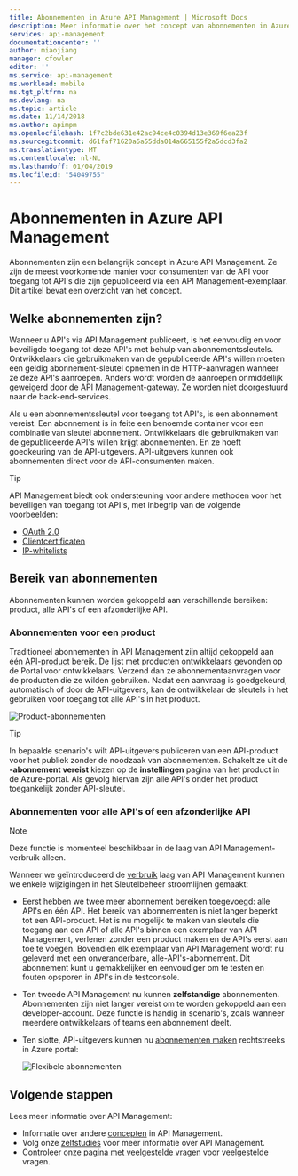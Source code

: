 ```yaml
---
title: Abonnementen in Azure API Management | Microsoft Docs
description: Meer informatie over het concept van abonnementen in Azure API Management.
services: api-management
documentationcenter: ''
author: miaojiang
manager: cfowler
editor: ''
ms.service: api-management
ms.workload: mobile
ms.tgt_pltfrm: na
ms.devlang: na
ms.topic: article
ms.date: 11/14/2018
ms.author: apimpm
ms.openlocfilehash: 1f7c2bde631e42ac94ce4c0394d13e369f6ea23f
ms.sourcegitcommit: d61faf71620a6a55dda014a665155f2a5dcd3fa2
ms.translationtype: MT
ms.contentlocale: nl-NL
ms.lasthandoff: 01/04/2019
ms.locfileid: "54049755"
---
```

# <a name="subscriptions-in-azure-api-management"></a>Abonnementen in Azure API Management

Abonnementen zijn een belangrijk concept in Azure API Management. Ze zijn de meest voorkomende manier voor consumenten van de API voor toegang tot API's die zijn gepubliceerd via een API Management-exemplaar. Dit artikel bevat een overzicht van het concept.

## <a name="what-are-subscriptions"></a>Welke abonnementen zijn?

Wanneer u API's via API Management publiceert, is het eenvoudig en voor beveiligde toegang tot deze API's met behulp van abonnementssleutels. Ontwikkelaars die gebruikmaken van de gepubliceerde API's willen moeten een geldig abonnement-sleutel opnemen in de HTTP-aanvragen wanneer ze deze API's aanroepen. Anders wordt worden de aanroepen onmiddellijk geweigerd door de API Management-gateway. Ze worden niet doorgestuurd naar de back-end-services.

Als u een abonnementssleutel voor toegang tot API's, is een abonnement vereist. Een abonnement is in feite een benoemde container voor een combinatie van sleutel abonnement. Ontwikkelaars die gebruikmaken van de gepubliceerde API's willen krijgt abonnementen. En ze hoeft goedkeuring van de API-uitgevers. API-uitgevers kunnen ook abonnementen direct voor de API-consumenten maken.

> [!TIP]
> API Management biedt ook ondersteuning voor andere methoden voor het beveiligen van toegang tot API's, met inbegrip van de volgende voorbeelden:
> - [OAuth 2.0](api-management-howto-protect-backend-with-aad.md)
> - [Clientcertificaten](api-management-howto-mutual-certificates-for-clients.md)
> - [IP-whitelists](https://docs.microsoft.com/azure/api-management/api-management-access-restriction-policies#RestrictCallerIPs)

## <a name="scope-of-subscriptions"></a>Bereik van abonnementen

Abonnementen kunnen worden gekoppeld aan verschillende bereiken: product, alle API's of een afzonderlijke API.

### <a name="subscriptions-for-a-product"></a>Abonnementen voor een product

Traditioneel abonnementen in API Management zijn altijd gekoppeld aan één [API-product](api-management-terminology.md) bereik. De lijst met producten ontwikkelaars gevonden op de Portal voor ontwikkelaars. Verzend dan ze abonnementaanvragen voor de producten die ze wilden gebruiken. Nadat een aanvraag is goedgekeurd, automatisch of door de API-uitgevers, kan de ontwikkelaar de sleutels in het gebruiken voor toegang tot alle API's in het product.

![Product-abonnementen](./media/api-management-subscriptions/product-subscription.png)

> [!TIP]
> In bepaalde scenario's wilt API-uitgevers publiceren van een API-product voor het publiek zonder de noodzaak van abonnementen. Schakelt ze uit de **-abonnement vereist** kiezen op de **instellingen** pagina van het product in de Azure-portal. Als gevolg hiervan zijn alle API's onder het product toegankelijk zonder API-sleutel.

### <a name="subscriptions-for-all-apis-or-an-individual-api"></a>Abonnementen voor alle API's of een afzonderlijke API

> [!NOTE]
> Deze functie is momenteel beschikbaar in de laag van API Management-verbruik alleen.

Wanneer we geïntroduceerd de [verbruik](https://aka.ms/apimconsumptionblog) laag van API Management kunnen we enkele wijzigingen in het Sleutelbeheer stroomlijnen gemaakt:
- Eerst hebben we twee meer abonnement bereiken toegevoegd: alle API's en één API. Het bereik van abonnementen is niet langer beperkt tot een API-product. Het is nu mogelijk te maken van sleutels die toegang aan een API of alle API's binnen een exemplaar van API Management, verlenen zonder een product maken en de API's eerst aan toe te voegen. Bovendien elk exemplaar van API Management wordt nu geleverd met een onveranderbare, alle-API's-abonnement. Dit abonnement kunt u gemakkelijker en eenvoudiger om te testen en fouten opsporen in API's in de testconsole.

- Ten tweede API Management nu kunnen **zelfstandige** abonnementen. Abonnementen zijn niet langer vereist om te worden gekoppeld aan een developer-account. Deze functie is handig in scenario's, zoals wanneer meerdere ontwikkelaars of teams een abonnement deelt.

- Ten slotte, API-uitgevers kunnen nu [abonnementen maken](api-management-howto-create-subscriptions.md) rechtstreeks in Azure portal:

    ![Flexibele abonnementen](./media/api-management-subscriptions/flexible-subscription.png)

## <a name="next-steps"></a>Volgende stappen
Lees meer informatie over API Management:

+ Informatie over andere [concepten](api-management-terminology.md) in API Management.
+ Volg onze [zelfstudies](import-and-publish.md) voor meer informatie over API Management.
+ Controleer onze [pagina met veelgestelde vragen](api-management-faq.md) voor veelgestelde vragen.